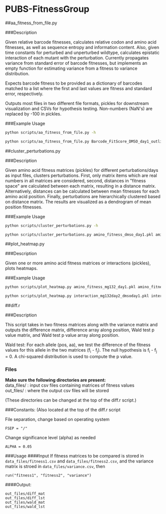 PUBS-FitnessGroup
=================

##aa_fitness_from_file.py

###Description

Given relative barcode fitnesses, calculates relative codon and amino acid fitnesses, as well as sequence
entropy and information content. Also, given time constants for perturbed and unperturbed wildtype, calculates epistatic interaction of each mutant with the perturbation. Currently propagates variance from standard error of barcode fitnesses, but implements an empty function for estimating variance from a fitness to variance distribution.

Expects barcode fitness to be provided as a dictionary of barcodes matched to a list where the first and last values are fitness and standard error, respectively.

Outputs most files in two different file formats, pickles for downstream visualization and CSVs for hypothesis testing. Non-numbers (NaN's) are replaced by -100 in pickles.

###Example Usage
```bash
python scripts/aa_fitness_from_file.py -h
```

```bash
python scripts/aa_fitness_from_file.py Barcode_FitScore_DMSO_day1_outliers_removed.pkl Barcode_FitScore_MG132_day1_outliers_removed.pkl --allele_dict input_files/allele_dic_with_WT.pkl --translate_dict input_files/translate.pkl --wt_codon_dict input_files/wt_codon_dict.pkl --aa_index input_files/aminotonumber.pkl --weighted_mean --codon_fitness_pickle codon_fitness_mg132_day1.pkl --rel_fitness_pickle rel_fitness_mg132_day1.pkl --amino_frequency_pickle amino_freq_mg132_day1.pkl --sequence_entropy_pickle sequence_entropy_mg132_day1.pkl --information_content_pickle information_content_mg132_day1.pkl --interaction_pickle interaction_mg132day1_dmsoday1.pkl --wt_time_constants 0.3650 0.3929
```

##cluster_perturbations.py

###Description

Given amino acid fitness matrices (pickles) for different perturbations/days as input files, clusters perturbations. First, only matrix items which are real numbers in all matrices are considered, second, distances in "fitness space" are calculated between each matrix, resulting in a distance matrix. Alternatively, distances can be calculated between mean fitnesses for each amino acid position. Finally, perturbations are hierarchically clustered based on distance matrix. The results are visualized as a dendrogram of mean position fitnesses.

###Example Usage
```bash
python scripts/cluster_perturbations.py -h
```

```bash
python scripts/cluster_perturbations.py amino_fitness_dmso_day1.pkl amino_fitness_dmso_day2.pkl amino_fitness_mg132_day1.pkl amino_fitness_mg132_day2.pkl --pert_names DMSO_Day1 DMSO_Day2 MG132_Day1 MG132_Day2 --cluster_method all --data_type amino_fitness --out_plot clustered_perturbations_fitness.png
```

##plot_heatmap.py

###Description

Given one or more amino acid fitness matrices or interactions (pickles), plots heatmaps.

###Example Usage

```bash
python scripts/plot_heatmap.py amino_fitness_mg132_day1.pkl amino_fitness_mg132_day2.pkl --aa_index input_files/aminotonumber.pkl --data_type fitness --plot_titles 'MG132 Day 1 Fitness' 'MG132 Day 2 Fitness' -o fitness_plot.png
```

```bash
python scripts/plot_heatmap.py interaction_mg132day2_dmsoday1.pkl interaction_mg132day2_dmsoday2.pkl --aa_index input_files/aminotonumber.pkl --data_type interaction --plot_titles 'MG132 Day2/DMSO Day 1 Epistatic Interaction' 'MG132 Day2/DMSO Day 2 Epistatic Interaction' -o interaction_plot.png
```

##diff.r

###Description

This script takes in two fitness matrices along with the variance matrix and outputs the difference matrix, difference array along position, Wald test p value matrix, and Wald test p value array along position.

Wald test: For each allele (pos, aa), we test the difference of the fitness values for this allele in the two matrices (f<sub>i</sub> - f<sub>j</sub>). The null hypothesis is f<sub>i</sub> - f<sub>j</sub> = 0. A chi-squared distribution is used to compute the p value.

### Files
**Make sure the following directories are present:**  
data_files/ : input csv files containing matrices of fitness values  
out_files/ : where the output csv files will be stored  

(These directories can be changed at the top of the diff.r script.)

###Constants:
(Also located at the top of the diff.r script  
  
File separation, change based on operating system  

```
FSEP = "/"
```

Change significance level (alpha) as needed  
```
ALPHA = 0.05
```

###Usage
####Input
If fitness matrices to be compared is stored in `data_files/fitness1.csv` and `data_files/fitness2.csv`, and the variance matrix is stroed in `data_files/variance.csv`, then

```
run("fitness1", "fitness2", "variance")
```


####Output:  
```
out_files/diff_mat
out_files/diff_lst
out_files/wald_mat
out_files/wald_lst
```
